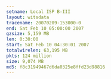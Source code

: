 ```yaml
---
setname: Local ISP B-III
layout: witsdata
tracename: 20070209-153000-0
end: Sat Feb 10 05:00:00 2007
gzsize: 5,159 MB
len: 0:30:00
start: Sat Feb 10 04:30:01 2007
totalwirelen: 63,195 MB
pkts: 124 million
size: 9,074 MB
md5: f8c31949467d6da0325e8ffd23d98816
---
```

